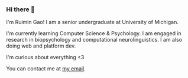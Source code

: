 ### Hi there 👋

I'm Ruimin Gao! I am a senior undergraduate at University of Michigan.

I'm currently learning Computer Science & Psychology. I am engaged in research in biopsychology and computational neurolinguistics. I am also doing web and platform dev.

I'm curious about everything <3

You can contact me at [my email](mailto:ruimin_gao@outlook.com?subject=[GitHub]%20Say%20Hi).
